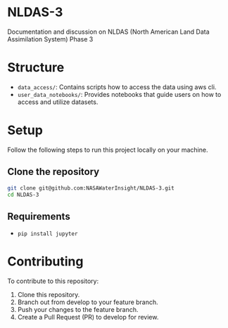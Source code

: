 # NLDAS-3
Documentation and discussion on NLDAS (North American Land Data Assimilation System) Phase 3

# Structure
- `data_access/`: Contains scripts how to access the data using aws cli.
- `user_data_notebooks/`: Provides notebooks that guide users on how to access and utilize datasets.

# Setup
Follow the following steps to run this project locally on your machine.

## Clone the repository
```sh
git clone git@github.com:NASAWaterInsight/NLDAS-3.git
cd NLDAS-3
```

## Requirements
- `pip install jupyter`

# Contributing
To contribute to this repository:
1. Clone this repository.
2. Branch out from develop to your feature branch.
3. Push your changes to the feature branch.
4. Create a Pull Request (PR) to develop for review.
